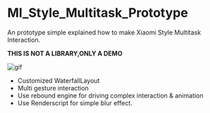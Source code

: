 # MI_Style_Multitask_Prototype
An prototype simple explained how to make Xiaomi Style Multitask Interaction.

**THIS IS NOT A LIBRARY,ONLY A DEMO**

![gif](https://github.com/MartinRGB/MIUIStyle_Multitask_Prototype/blob/master/art/art_real.gif?raw=true)

- Customized WaterfallLayout
- Multi gesture interaction
- Use rebound engine for driving complex interaction & animation
- Use Renderscript for simple blur effect.

